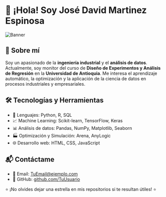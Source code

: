 # 👋 ¡Hola! Soy José David Martinez Espinosa 

![Banner](https://cdn.pixabay.com/photo/2015/12/07/11/10/banner-1080615_960_720.jpg)

## 🚀 Sobre mí
Soy un apasionado de la **ingeniería industrial** y el **análisis de datos**. Actualmente, soy monitor del curso de **Diseño de Experimentos y Análisis de Regresión** en la **Universidad de Antioquia**. Me interesa el aprendizaje automático, la optimización y la aplicación de la ciencia de datos en procesos industriales y empresariales.

## 🛠️ Tecnologías y Herramientas
- 📌 Lenguajes: Python, R, SQL
- 📈 Machine Learning: Scikit-learn, TensorFlow, Keras
- 📊 Análisis de datos: Pandas, NumPy, Matplotlib, Seaborn
- 🏭 Optimización y Simulación: Arena, AnyLogic
- 🌐 Desarrollo web: HTML, CSS, JavaScript

## 📬 Contáctame
- 📧 Email: [TuEmail@ejemplo.com](jose.martinez16@udea.edu.co)
- 📂 GitHub: [github.com/TuUsuario](https://github.com/josedavidm12)

⭐ ¡No olvides dejar una estrella en mis repositorios si te resultan útiles! ⭐

